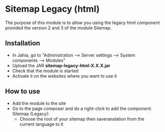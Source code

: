 # Sitemap Legacy (html)

The purpose of this module is to allow you using the legacy html component provided the version 2 and 3 of the module Sitemap.

## Installation

- In Jahia, go to "Administration --> Server settings --> System components --> Modules"
- Upload the JAR **sitemap-legacy-html-X.X.X.jar**
- Check that the module is started
- Activate it on the websites where you want to use it

## How to use
 - Add the module to the site
 - Go to the page composer and do a right-click to add the component: Sitemap (Legacy): 
	 - Choose the root of your sitemap then saveranslation from the current language to it

